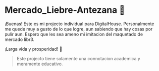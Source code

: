 # Mercado_Liebre-Antezana 💛

¡Buenas!
Este es mi projecto individual para DigitalHouse.
Personalmente me quede muy a gusto de lo que logre, aun sabiendo que hay cosas por pulir aun.
Espero que les sea ameno mi imitacion del maquetado de mercado libr3.

¡Larga vida y prosperidad! 🖖


>Este projecto tiene solamente una connotacion academica y meramente educativo.
